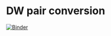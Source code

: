 # DW pair conversion

[![Binder](https://mybinder.org/badge_logo.svg)](https://mybinder.org/v2/gh/lang-m/skpm2022/master?urlpath=lab/tree/notebook.html)
